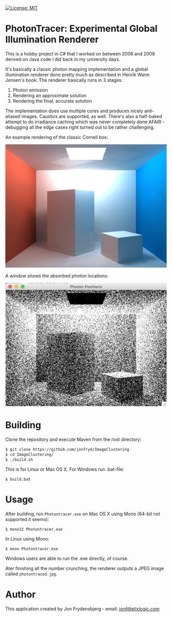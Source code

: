 [![License: MIT](https://img.shields.io/badge/License-MIT-yellow.svg)](https://opensource.org/licenses/MIT)

# PhotonTracer: Experimental Global Illumination Renderer

This is a hobby project in C# that I worked on between 2006 and 2009 derived on Java code I did back in my university days.

It's basically a classic photon mapping implementation and a global illumination renderer done pretty much as
described in Henrik Wann Jensen's book. The renderer basically runs in 3 stages:

1. Photon emission
2. Rendering an approximate solution
3. Rendering the final, accurate solution

The implementation does use multiple cores and produces nicely anti-aliased images. Caustics are supported, as well.
There's also a half-baked attempt to do irradiance caching which was never completely done AFAIR - debugging all
the edge cases right turned out to be rather challenging.

An example rendering of the classic Cornell box:

<img src="example.jpg" alt="Rendering example" width="512" height="384"/>

A window shows the absorbed photon locations:

<img src="photon_locations.png" alt="Rendering example" width="512" height="384"/>

# Building

Clone the repository and execute Maven from the root directory:

    $ git clone https://github.com/jonfryd/ImageClustering
    $ cd ImageClustering/
    $ ./build.sh

This is for Linux or Mac OS X. For Windows run .bat-file:

    $ build.bat

# Usage

After building, run ```Photontracer.exe``` on Mac OS X using Mono (64-bit not supported it seems):

    $ mono32 Photontracer.exe

In Linux using Mono:

    $ mono Photontracer.exe

Windows users are able to run the .exe directly, of course.

Ater finishing all the number crunching, the renderer outputs a JPEG image called ```photontraced.jpg```.

# Author

This application created by Jon Frydensbjerg - email: jonf@elixlogic.com
